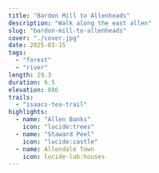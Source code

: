 ```yaml
---
title: "Bardon Mill to Allenheads"
description: "Walk along the east allen"
slug: "bardon-mill-to-allenheads"
cover: "./cover.jpg"
date: 2025-03-15
tags:
  - "forest"
  - "river"
length: 29.3
duration: 6.5
elevation: 886
trails:
  - "isaacs-tea-trail"
highlights:
  - name: "Allen Banks"
    icon: "lucide:trees"
  - name: "Staward Peel"
    icon: "lucide:castle"
  - name: Allendale Town
    icon: lucide-lab:houses
---
```

